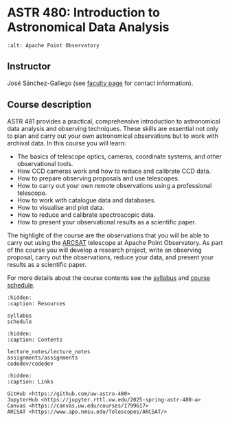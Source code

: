 # ASTR 480: Introduction to Astronomical Data Analysis

```{image} _static/apo.png
:alt: Apache Point Observatory
```

## Instructor

José Sánchez-Gallego (see [faculty page](https://astro.washington.edu/people/jose-sanchez-gallego) for contact information).

## Course description

ASTR 481 provides a practical, comprehensive introduction to astronomical data analysis and observing techniques. These skills are essential not only to plan and carry out your own astronomical observations but to work with archival data. In this course you will learn:

- The basics of telescope optics, cameras, coordinate systems, and other observational tools.
- How CCD cameras work and how to reduce and calibrate CCD data.
- How to prepare observing proposals and use telescopes.
- How to carry out your own remote observations using a professional telescope.
- How to work with catalogue data and databases.
- How to visualise and plot data.
- How to reduce and calibrate spectroscopic data.
- How to present your observational results as a scientific paper.

The highlight of the course are the observations that you will be able to carry out using the [ARCSAT](https://www.apo.nmsu.edu/Telescopes/ARCSAT/) telescope at Apache Point Observatory. As part of the course you will develop a research project, write an observing proposal, carry out the observations, reduce your data, and present your results as a scientific paper.

For more details about the course contents see the [syllabus](syllabus) and [course schedule](schedule).

```{toctree}
:hidden:
:caption: Resources

syllabus
schedule
```

```{toctree}
:hidden:
:caption: Contents

lecture_notes/lecture_notes
assignments/assignments
codedev/codedev
```

```{toctree}
:hidden:
:caption: Links

GitHub <https://github.com/uw-astro-480>
JupyterHub <https://jupyter.rttl.uw.edu/2025-spring-astr-480-a>
Canvas <https://canvas.uw.edu/courses/1799617>
ARCSAT <https://www.apo.nmsu.edu/Telescopes/ARCSAT/>
```
